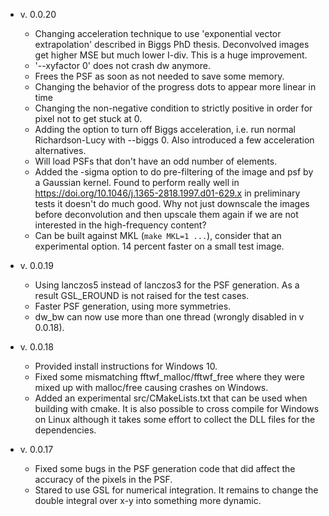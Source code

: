 - v. 0.0.20
   - Changing acceleration technique to use
     'exponential vector extrapolation' described in Biggs PhD thesis.
     Deconvolved images get higher MSE but much lower I-div. This is a
     huge improvement.
   - '--xyfactor 0' does not crash dw anymore.
   - Frees the PSF as soon as not needed to save some memory.
   - Changing the behavior of the progress dots to appear more linear
     in time
   - Changing the non-negative condition to strictly positive in order for
     pixel not to get stuck at 0.
   - Adding the option to turn off Biggs acceleration, i.e. run normal
     Richardson-Lucy with --biggs 0. Also introduced a few acceleration
     alternatives.
   - Will load PSFs that don't have an odd number of elements.
   - Added the -sigma option to do pre-filtering of the image and psf by
     a Gaussian kernel. Found to perform really well in
     https://doi.org/10.1046/j.1365-2818.1997.d01-629.x
     in preliminary tests it doesn't do much good. Why not just downscale the
     images before deconvolution and then upscale them again if we are not
     interested in the high-frequency content?
   - Can be built against MKL (`make MKL=1 ...`), consider that an
     experimental option. 14 percent faster on a small test image.

- v. 0.0.19
    - Using lanczos5 instead of lanczos3 for the PSF generation. As a result
      GSL_EROUND is not raised for the test cases.
    - Faster PSF generation, using more symmetries.
    - dw_bw can now use more than one thread (wrongly disabled in v 0.0.18).

- v. 0.0.18
    - Provided install instructions for Windows 10.
    - Fixed some mismatching fftwf_malloc/fftwf_free where they were
      mixed up with malloc/free causing crashes on Windows.
    - Added an experimental src/CMakeLists.txt that can be used when
      building with cmake. It is also possible to cross compile for Windows
      on Linux although it takes some effort to collect the DLL files for the
      dependencies.

- v. 0.0.17
   - Fixed some bugs in the PSF generation code that did affect the accuracy
     of the pixels in the PSF.
   - Stared to use GSL for numerical integration. It remains to change the
     double integral over x-y into something more dynamic.
